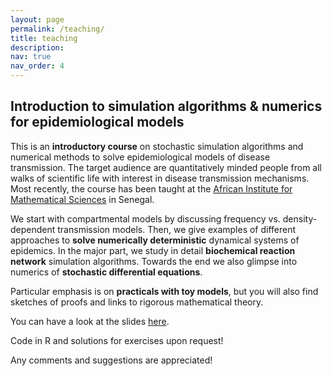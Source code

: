 ```yaml
---
layout: page
permalink: /teaching/
title: teaching
description:
nav: true
nav_order: 4
---
```

<h2>Introduction to simulation algorithms & numerics for epidemiological models</h2>

This is an **introductory course** on stochastic simulation algorithms and numerical methods to solve epidemiological models of disease transmission. The target audience are quantitatively minded people from all walks of scientific life with interest in disease transmission mechanisms. Most recently, the course has been taught at the <a href="https://aims-senegal.org/">African Institute for Mathematical Sciences</a> in Senegal.

We start with compartmental models by discussing frequency vs. density-dependent transmission models. Then, we give examples of different approaches to **solve numerically deterministic** dynamical systems of epidemics. In the major part, we study in detail **biochemical reaction network** simulation algorithms. Towards the end we also glimpse into numerics of **stochastic differential equations**. 

Particular emphasis is on **practicals with toy models**, but you will also find sketches of proofs and links to rigorous mathematical theory.

You can have a look at the slides <a href="/assets/pdf/modsimul_20240111.pdf">here</a>.

Code in R and solutions for exercises upon request!

Any comments and suggestions are appreciated!
